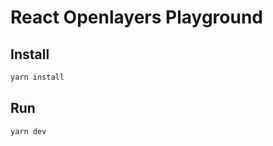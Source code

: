 # React Openlayers Playground

## Install

```bash
yarn install

```

## Run

```bash
yarn dev

```
